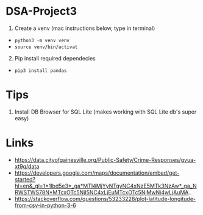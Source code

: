 # DSA-Project3

1. Create a venv (mac instructions below, type in terminal)
  - `python3 -m venv venv`
  - `source venv/bin/activat`
2. Pip install required dependecies
  - `pip3 install pandas`

# Tips
1. Install DB Browser for SQL Lite (makes working with SQL Lite db's super easy)


# Links
- https://data.cityofgainesville.org/Public-Safety/Crime-Responses/gvua-xt9q/data
- https://developers.google.com/maps/documentation/embed/get-started?hl=en&_gl=1*1lbd5e3*_ga*MTI4MjYyNTgyNC4xNzE5MTk3NzAw*_ga_NRWSTWS78N*MTcxOTc5NjI5NC4xLjEuMTcxOTc5NjMwNi4wLjAuMA..
- https://stackoverflow.com/questions/53233228/plot-latitude-longitude-from-csv-in-python-3-6
